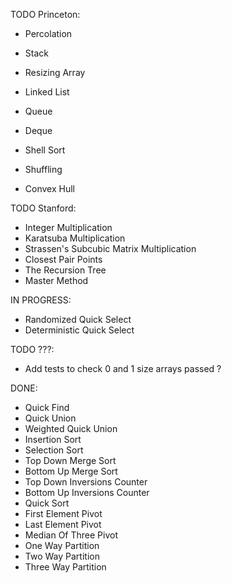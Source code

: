 TODO Princeton:

- Percolation

- Stack
- Resizing Array
- Linked List
- Queue
- Deque

- Shell Sort
- Shuffling
- Convex Hull



TODO Stanford:

- Integer Multiplication
- Karatsuba Multiplication
- Strassen's Subcubic Matrix Multiplication
- Closest Pair Points
- The Recursion Tree
- Master Method


IN PROGRESS:

- Randomized Quick Select
- Deterministic Quick Select


TODO ???:

- Add tests to check 0 and 1 size arrays passed ?


DONE:

- Quick Find
- Quick Union
- Weighted Quick Union
- Insertion Sort
- Selection Sort
- Top Down Merge Sort
- Bottom Up Merge Sort
- Top Down Inversions Counter
- Bottom Up Inversions Counter
- Quick Sort
- First Element Pivot
- Last Element Pivot
- Median Of Three Pivot
- One Way Partition
- Two Way Partition
- Three Way Partition
